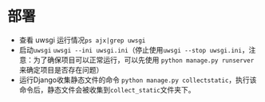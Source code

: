 # 部署

- 查看 uwsgi 运行情况`ps ajx|grep uwsgi`
- 启动`uwsgi` `uwsgi --ini uwsgi.ini`（停止使用`uwsgi --stop uwsgi.ini`，注意：为了确保项目可以正常运行，可以先使用 `python manage.py runserver`来确定项目是否存在问题）
- 运行Django收集静态文件的命令 `python manage.py collectstatic`，执行该命令后，静态文件会被收集到`collect_static`文件夹下。